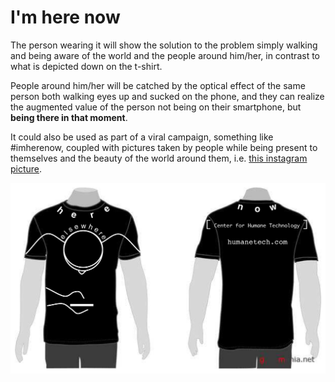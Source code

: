 # I'm here now

The person wearing it will show the solution to the problem simply walking and being aware of the world and the people around him/her, 
in contrast to what is depicted down on the t-shirt. 

People around him/her will be catched by the optical effect of the same person both walking eyes up and sucked on the phone, 
and they can realize the augmented value of the person not being on their smartphone, but **being there in that moment**.

It could also be used as part of a viral campaign, something like #imherenow, coupled with pictures taken by people while being present to themselves and the beauty of the world around them, i.e. [this instagram picture]( https://www.instagram.com/p/BhsdxSeAywj/?taken-by=energyisgod).



![t-shirt](im-here-now-shirt.jpg)
